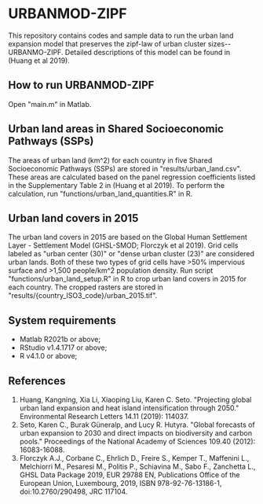 # URBANMOD-ZIPF
This repository contains codes and sample data to run the urban land expansion model that preserves the zipf-law of urban cluster sizes--URBANMO-ZIPF. Detailed descriptions of this model can be found in (Huang et al 2019).

## How to run URBANMOD-ZIPF
Open "main.m" in Matlab.

## Urban land areas in Shared Socioeconomic Pathways (SSPs)
The areas of urban land (km^2) for each country in five Shared Socioeconomic Pathways (SSPs) are stored in "results/urban_land.csv". These areas are calculated based on the panel regression coefficients listed in the Supplementary Table 2 in (Huang et al 2019). To perform the calculation, run "functions/urban_land_quantities.R" in R.

## Urban land covers in 2015
The urban land covers in 2015 are based on the Global Human Settlement Layer - Settlement Model (GHSL-SMOD; Florczyk et al 2019). Grid cells labeled as "urban center (30)" or "dense urban cluster (23)" are considered urban lands. Both of these two types of grid cells have >50% impervious surface and >1,500 people/km^2 population density. Run script "functions/urban_land_setup.R" in R to crop urban land covers in 2015 for each country. The cropped rasters are stored in "results/{country_ISO3_code}/urban_2015.tif".

## System requirements
- Matlab R2021b or above;
- RStudio v1.4.1717 or above;
- R v4.1.0 or above;

## References
1. Huang, Kangning, Xia Li, Xiaoping Liu, Karen C. Seto. "Projecting global urban land expansion and heat island intensification through 2050." Environmental Research Letters 14.11 (2019): 114037.
2. Seto, Karen C., Burak Güneralp, and Lucy R. Hutyra. "Global forecasts of urban expansion to 2030 and direct impacts on biodiversity and carbon pools." Proceedings of the National Academy of Sciences 109.40 (2012): 16083-16088.
3. Florczyk A.J., Corbane C., Ehrlich D., Freire S., Kemper T., Maffenini L., Melchiorri M., Pesaresi M., Politis P., Schiavina M., Sabo F., Zanchetta L., GHSL Data Package 2019, EUR 29788 EN, Publications Office of the European Union, Luxembourg, 2019, ISBN 978-92-76-13186-1, doi:10.2760/290498, JRC 117104.